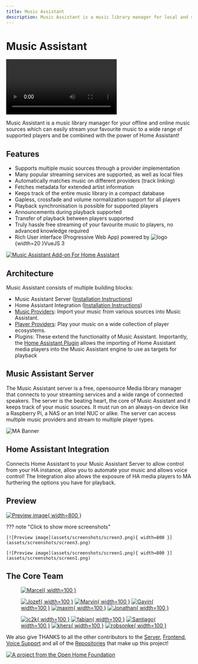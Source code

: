 ```yaml
---
title: Music Assistant
description: Music Assistant is a music library manager for local and streaming providers
---
```


# Music Assistant

![type:video](./videos/promo-video.mp4)

Music Assistant is a music library manager for your offline and online music sources which can easily stream your favourite music to a wide range of supported players and be combined with the power of Home Assistant!

## Features

- Supports multiple music sources through a provider implementation
- Many popular streaming services are supported, as well as local files
- Automatically matches music on different providers (track linking)
- Fetches metadata for extended artist information
- Keeps track of the entire music library in a compact database
- Gapless, crossfade and volume normalization support for all players
- Playback synchronisation is possible for supported players
- Announcements during playback supported
- Transfer of playback between players supported
- Truly hassle free streaming of your favourite music to players, no advanced knowledge required
- Rich User interface (Progressive Web App) powered by ![logo](assets/icons/vue-js-logo.png){width=20 }VueJS 3

[![Music Assistant Add-on For Home Assistant](https://my.home-assistant.io/badges/supervisor_addon.svg)](https://my.home-assistant.io/redirect/supervisor_addon/?addon=d5369777_music_assistant&repository_url=https%3A%2F%2Fgithub.com%2Fmusic-assistant%2Fhome-assistant-addon)

## Architecture

Music Assistant consists of multiple building blocks:

- Music Assistant Server ([Installation Instructions](installation.md))
- Home Assistant Integration ([Installation Instructions](integration/installation.md))
- [Music Providers](music-providers/index.md): Import your music from various sources into Music Assistant.
- [Player Providers](player-support/index.md): Play your music on a wide collection of player ecosystems.
- Plugins: These extend the functionality of Music Assistant. Importantly, the [Home Assistant Plugin](ha-plugin.md) allows the importing of Home Assistant media players into the Music Assistant engine to use as targets for playback

## Music Assistant Server

The Music Assistant server is a free, opensource Media library manager that connects to your streaming services and a wide range of connected speakers. The server is the beating heart, the core of Music Assistant and it keeps track of your music sources. It must run on an always-on device like a Raspberry Pi, a NAS or an Intel NUC or alike. The server can access multiple music providers and stream to multiple player types.

![MA Banner](assets/MA_banner.png)

## Home Assistant Integration

Connects Home Assistant to your Music Assistant Server to allow control from your HA instance, allow you to automate your music and allows voice control! The Integration also allows the exposure of HA media players to MA furthering the options you have for playback.

## Preview

[![Preview image](assets/screenshots/screen2.png){ width=800 }](assets/screenshots/screen2.png)

??? note "Click to show more screenshots"

    [![Preview image](assets/screenshots/screen3.png){ width=800 }](assets/screenshots/screen3.png)

    [![Preview image](assets/screenshots/screen1.png){ width=800 }](assets/screenshots/screen1.png)

## The Core Team

<figure markdown="1">
    
[![Marcel](assets/team/marcel.png){ width=100 }](https://github.com/marcelveldt "Marcel. Creator of Music Assistant")

[![Jozef](assets/team/jozef.png){ width=100 }](https://github.com/jozefKruszynski "Jozef. Author of the Tidal provider and Core Developer")
[![Marvin](assets/team/marvin.png){ width=100 }](https://github.com/marvinschenkel "Marvin. Author of the YouTube and Apple Music providers")
[![Gavin](assets/team/gavin.png){ width=100 }](https://github.com/OzGav "Gavin. Community Support and Documentation")
[![maxim](assets/team/maxim.png){ width=100 }](https://github.com/maximmaxim345 "Maxim. DSP Guru and Core Developer")
[![Jonathan](assets/team/jonathan.png){ width=100 }](https://github.com/arctixdev "Jonathan. Author of the Deezer provider and the Companion App")

[![jc2k](assets/team/jc2k.png){ width=100 }](https://github.com/jc2k "John. Jellyfin Maintainer and Core Developer")
[![fabian](assets/team/fabian.png){ width=100 }](https://github.com/fmunkes "Fabian. Author of the Audiobookshelf, iTunes Podcast Search and gPodder providers")
[![Santiago](assets/team/santiago.png){ width=100 }](https://github.com/santiagosotoc "Santiago. Author of the Snapcast provider")
[![khers](assets/team/khers.png){ width=100 }](https://github.com/khers "Eric. Author of the Subsonic provider")
[![robsonke](assets/team/robsonke.png){ width=100 }](https://github.com/robsonke "Rob. Author of the iBroadcast provider and maintainer of Soundcloud")
</figure>

We also give THANKS to all the other contributors to the [Server](https://github.com/music-assistant/server/graphs/contributors), [Frontend](https://github.com/music-assistant/frontend/graphs/contributors), [Voice Support](https://github.com/music-assistant/voice-support/graphs/contributors) and all of the [Repositories](https://github.com/orgs/music-assistant/repositories?type=all) that make up this project!

[repository-badge]: https://img.shields.io/badge/Add%20repository%20to%20my-Home%20Assistant-41BDF5?logo=home-assistant&style=for-the-badge
[repository-url]: https://my.home-assistant.io/redirect/supervisor_add_addon_repository/?repository_url=https%3A%2F%2Fgithub.com%2Fmusic-assistant%2Fhome-assistant-addon

[![A project from the Open Home Foundation](https://www.openhomefoundation.org/badges/ohf-project.png)](https://www.openhomefoundation.org/)
